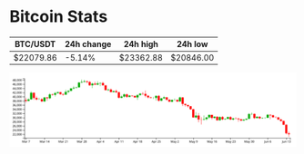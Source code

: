 # Bitcoin Stats

BTC/USDT|24h change|24h high|24h low|
|---|---|---|---|
|$22079.86|-5.14%|$23362.88|$20846.00|

<img src="./chart.svg">
